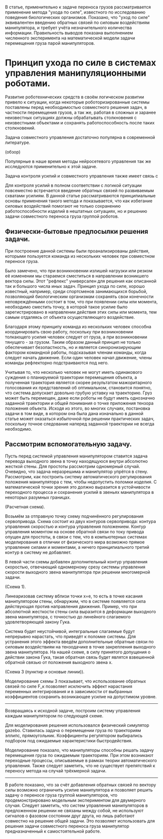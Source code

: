 В статье, применительно к задаче переноса грузов рассматривается применение метода "ухода по силе", известного по исследованию поведения биологических организмов. Показано, что "уход по силе" эквивалентен введению обратных связей по силовым воздействиям манипулятора, и требует учёта незначительного количества информации.
Правильность выводов показана выполнением численного эксперимента на математической модели задачи перемещения груза парой манипуляторов.

# Принцип ухода по силе в системах управления манипуляционными роботами.

Развитие роботехнических средств в своём логическом развитии привело к ситуации, когда некоторые роботоризированные системы поставлены перед необходимостью совместного решения задач, в частности перемещения грузов, а так же, работая в сложных и заранее неизвестных ситуациях должны обрабатывать столкновения с неизвестными объектами и сохранять работоспособность после таких столкновений.

Задача совместного управления достаточно популярна в современной литературе. 

(обзор)

Популярные в наше время методы нейросетевого управления так же исследуются применительно к этой задаче.

Задача контроля усилий и совместного управления также имеет связь с  

Для контроля усилий в полном соответствии с логикой ситуации повсеместно встречается введение обратных связей по развиваемым схватами усилиям. В данной статье рассматриваются принципиальные основы применения такого метода и показывается, что как избегание силовых воздействий помогают не только сохранению работоспособности изделий в нештатных ситуациях, но и решению задачи совместного переноса груза группой роботов. 

## Физически-бытовые предпосылки решения задачи.

При построение данной системы были проанализированы действия, которыми пользуется команда из нескольких человек при совместном переносе груза.

Было замечено, что при возникновении излишей нагрузки или резком её изменении мы стараемся сместиться в направлении возникшего вектора силы. Этот "рефлекс" универсален для решения как описанной так и большого числа иных задач. Принцип ухода по силе, хорошо известный, например, среди спортсменов занимающихся борьбой, позволяющий биологическим организмам сохранять свои конечности неповреждёнными состоит в том, что при появлении силы или момента, необходимо сместить точку, в которой такое усилие было зарегистрировано в направлении действия этих силы или момента, тем самым отдаляясь от объекта осуществляющего воздействие.

Благодаря этому принципу команда из нескольких человек способна координировать свою работу, поскольку при возникновении толкающего усилия человек следует от груза, а при возникновении тянущего - за грузом. Таким образом данный принцип не только обеспечивает безопастность, но и является синхронизирующим фактором командной работы, подсказывая членам команды, когда следует начать движение. Если один человек начал движение, члены команды рефлекторно подстраиваются под него.

Учитывая то, что несколько человек не могут иметь одинакового суждения о планируемой траектории перемещения объекта, а полученная траектория является скорее результатом мажоритарного голосования их представлений об оптимальном, становится понятно, что система допускает довольно грубую уставку на траекторию. Груз может быть перемещен, даже если роботы не будут иметь однозначно заданной траектории и общей понимания о точке приложения тензора положения объекта. Исходя из этого, во многих случаях, постановка задачи в том виде, в котором она была дана изначально в данной статье может оказаться избыточной при решении практических задач, поскольку точное следование наперед заданной траектории не всегда необходимо. 


## Рассмотрим вспомогательную задачу.

Пусть перед системой управления манипулятором ставится задача перевода выходного звена в точку находящуюся внутри абсолютно жесткой стены. Для простоты рассмотрим одномерный случай. Очевидно, что задача неразрешима и манипулятор упрётся в стену. Рассмотрим, как построить систему автоматического регулирования положения манипулятора с тем, чтобы недопустить поломки изделия. С математической точки зрения это должно выразится в устойчивости переходного процесса и сохранения усилий в звеньях манипулятора в некоторых разумных границах.

(Расчетная схема).

Возьмём за отправную точку схему подчинённого регулирования сервопривода. Схема состоит из двух контуров сервопривода: контура управления скоростью и контура управления положением. Контур управления моментом на основе обратной связи по току привода опущен для простоты, в связи с тем, что в компьютерных системах моделирования в отличии от физического мира возможно прямое управление силами и моментами, а ничего принципиального третий контур в систему не добавляет.

В левой части схемы добавлен дополнительный контур управления скоростью, отвечающий одномерному срезу системы управления скорости выходного звена манипулятора при решении многомерной задачи.

(Схема 1).

Линеаризовав систему вблизи точки x=e, то есть в точке касания манипулятором стены, обнаружим, что в системе появляется сила действующая против направления движения. Пример, что при абсолютной жесткости стены сила выразится в деформации выходного звена манипулятора, с точностью до линейного слагаемого удовлетворяющей закону Гука.

Система будет неустойчивой, интегральные слагаемые будут непрерывно нарастать, что приведёт к поломке системы. Для устранения этого эффекта введём дополнительные обратные связи по силовым воздействиям на тензодачике в точке закрепления выходного звена манипулятора. На нашей схеме, в силу принятого допущения о действии закона Гука, такая обратная связь будет являтся взвешенной обратной связью от положения выходного звена x.

(Схема 3 (пунктир и основые линии)).

Моделирование схемы 3 показывает, что использование обратных связей по силе F_к позволяет исключить эффект нарастания переменных интегрирования и в зависимости от выбранных коэффициентов сохранить возникающее усилие на допустимом уровне. 

*****************************

Возвращаясь к исходной задаче, построим систему управления каждым манипулятором по следующей схеме.

Для моделирования решения использовался физический симулятор gazebo. Ставилась задача о перемещении груза по траекториям эллипс, прямоугольник. Коэффициенты регулятором выбирались подбором под ожидаемые характеристики быстродействия.

Моделирование показало, что манипуляторы способны решать задачу перемещения груза по ожидаемым траекториям. При этом возникают переходные процессы, описываемые в рамках теории автоматического управления. Также следует заметить, что не существует препятствий к переносу метода на случай трёхмерной задачи.  

*****************************

В работе показано, что за счёт добавления обратных связей по вектору силы возможно ограничить усилие манипулятора и позволяет решить задачу о переносе груза группой манипуляторов, что продемонстрировано модельным экспериментом для двумерного случая. Следует заметить, что систем управления манипуляторов в предложенном решении не связаны между собой, не используют сигналов о фазовом состоянии друг друга, но лишь работают совместно на решение общей задачи. Это позволяет использовать для решения задачи совместного переноса груза манипулятор предназначенный к самостоятельной работе.